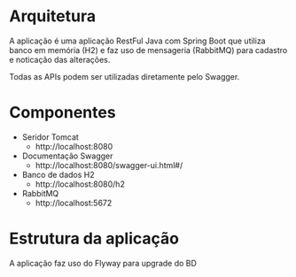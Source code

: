 # Arquitetura
A aplicação é uma aplicação RestFul Java com Spring Boot que utiliza banco em memória (H2) e faz uso de mensageria (RabbitMQ) para cadastro e noticação das alterações.

Todas as APIs podem ser utilizadas diretamente pelo Swagger.

# Componentes
*  Seridor Tomcat
    *  http://localhost:8080
*  Documentação Swagger
    *  http://localhost:8080/swagger-ui.html#/
*  Banco de dados H2
    *  http://localhost:8080/h2
*  RabbitMQ
    *  http://localhost:5672

# Estrutura da aplicação
A aplicação faz uso do Flyway para upgrade do BD

